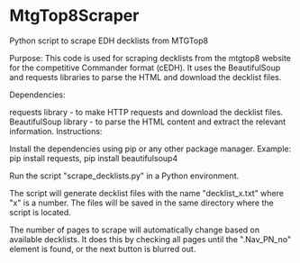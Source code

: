 # MtgTop8Scraper
Python script to scrape EDH decklists from MTGTop8

Purpose:
This code is used for scraping decklists from the mtgtop8 website for the competitive Commander format (cEDH). It uses the BeautifulSoup and requests libraries to parse the HTML and download the decklist files.

Dependencies:

requests library - to make HTTP requests and download the decklist files.
BeautifulSoup library - to parse the HTML content and extract the relevant information.
Instructions:

Install the dependencies using pip or any other package manager.
Example: pip install requests, pip install beautifulsoup4

Run the script "scrape_decklists.py" in a Python environment.

The script will generate decklist files with the name "decklist_x.txt" where "x" is a number. The files will be saved in the same directory where the script is located.

The number of pages to scrape will automatically change based on available decklists. It does this by checking all pages until the ".Nav_PN_no" element is found, or the next button is blurred out.
